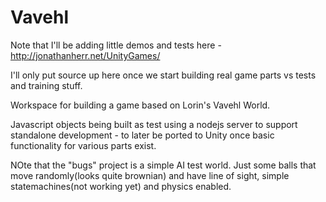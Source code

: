 Vavehl
======
Note that I'll be adding little demos and tests here - http://jonathanherr.net/UnityGames/

I'll only put source up here once we start building real game parts vs tests and training stuff. 

Workspace for building a game based on Lorin's Vavehl World. 

Javascript objects being built as test using a nodejs server to support standalone development - 
to later be ported to Unity once basic functionality for various parts exist.

NOte that the "bugs" project is a simple AI test world. Just some balls that move randomly(looks quite brownian) 
and have line of sight, simple statemachines(not working yet) and physics enabled. 
